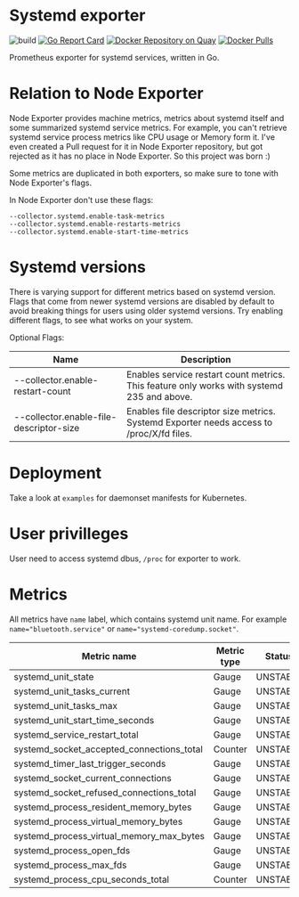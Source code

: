 # Systemd exporter

![build](https://travis-ci.com/povilasv/systemd_exporter.svg?branch=master)
[![Go Report Card](https://goreportcard.com/badge/github.com/povilasv/systemd_exporter)](https://goreportcard.com/report/github.com/povilasv/systemd_exporter)
[![Docker Repository on Quay](https://quay.io/repository/povilasv/systemd_exporter/status "Docker Repository on Quay")](https://quay.io/repository/povilasv/systemd_exporter)
[![Docker Pulls](https://img.shields.io/docker/pulls/povilasv/systemd_exporter.svg?maxAge=604800)](https://hub.docker.com/r/povilasv/systemd_exporter)

Prometheus exporter for systemd services, written in Go.

# Relation to Node Exporter

Node Exporter provides machine metrics, metrics about systemd itself and some summarized systemd service metrics. 
For example, you can't retrieve systemd service process metrics like CPU usage or Memory form it.
I've even created a Pull request for it in Node Exporter repository, but got rejected as it has no place in Node Exporter.
So this project was born :)

Some metrics are duplicated in both exporters, so make sure to tone with Node Exporter's flags.

In Node Exporter don't use these flags:

```
--collector.systemd.enable-task-metrics
--collector.systemd.enable-restarts-metrics
--collector.systemd.enable-start-time-metrics
```

# Systemd versions

There is varying support for different metrics based on systemd version. 
Flags that come from newer systemd versions are disabled by default to avoid breaking things for users using older systemd versions. Try enabling different flags, to see what works on your system.

Optional Flags:

Name     | Description | 
---------|-------------|
--collector.enable-restart-count | Enables service restart count metrics. This feature only works with systemd 235 and above.
--collector.enable-file-descriptor-size | Enables file descriptor size metrics. Systemd Exporter needs access to /proc/X/fd files.

# Deployment

Take a look at `examples` for daemonset manifests for Kubernetes.

# User privilleges

User need to access systemd dbus, `/proc` for exporter to work.

# Metrics

All metrics have `name` label, which contains systemd unit name. For example `name="bluetooth.service"` or `name="systemd-coredump.socket"`.

Metric name| Metric type | Status |
---------- | ----------- | ----------- |
systemd_unit_state | Gauge |  UNSTABLE
systemd_unit_tasks_current | Gauge | UNSTABLE
systemd_unit_tasks_max | Gauge | UNSTABLE
systemd_unit_start_time_seconds | Gauge |  UNSTABLE
systemd_service_restart_total | Gauge |  UNSTABLE
systemd_socket_accepted_connections_total | Counter | UNSTABLE
systemd_timer_last_trigger_seconds | Gauge | UNSTABLE
systemd_socket_current_connections | Gauge | UNSTABLE
systemd_socket_refused_connections_total | Gauge | UNSTABLE
systemd_process_resident_memory_bytes| Gauge | UNSTABLE
systemd_process_virtual_memory_bytes | Gauge | UNSTABLE
systemd_process_virtual_memory_max_bytes | Gauge |  UNSTABLE
systemd_process_open_fds | Gauge | UNSTABLE
systemd_process_max_fds | Gauge | UNSTABLE
systemd_process_cpu_seconds_total | Counter | UNSTABLE

